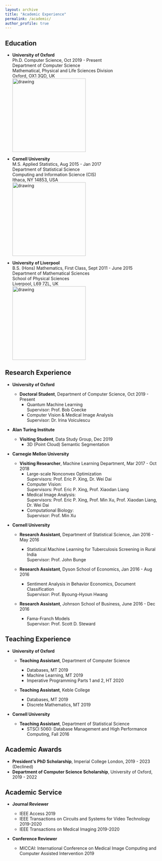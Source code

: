 ```yaml
---
layout: archive
title: "Academic Experience"
permalink: /academic/
author_profile: true
---
```

## Education
* **University of Oxford**   
  Ph.D. Computer Science, Oct 2019 - Present  
  Department of Computer Science  
  Mathematical, Physical and Life Sciences Division  
  Oxford, OX1 3QD, UK  
  <a href="http://www.cs.ox.ac.uk/"><img src="https://leonndong.github.io/images/oxford.png" alt="drawing" width="240px"/></a> 

* **Cornell University**  
  M.S. Applied Statistics, Aug 2015 - Jan 2017  
  Department of Statistical Science  
  Computing and Information Science (CIS)  
  Ithaca, NY 14853, USA  
  <a href="https://cis.cornell.edu/cornell-computing-information-science/"><img src="https://leonndong.github.io/images/cornell.png" alt="drawing" width="240px"/></a> 

* **University of Liverpool**  
  B.S. (Hons) Mathematics, First Class, Sept 2011 - June 2015  
  Department of Mathematical Sciences  
  School of Physical Sciences  
  Liverpool, L69 7ZL, UK  
  <a href="https://www.liverpool.ac.uk/mathematical-sciences/"><img src="https://leonndong.github.io/images/liverpool.svg" alt="drawing" width="240px"/></a> 

## Research Experience
* **University of Oxford**  
  + **Doctoral Student**, Department of Computer Science, Oct 2019 - Present  
    - Quantum Machine Learning  
    Supervisor: Prof. Bob Coecke  
    - Computer Vision & Medical Image Analysis  
    Supervisor: Dr. Irina Voiculescu  

* **Alan Turing Institute**  
  + **Visiting Student**, Data Study Group, Dec 2019  
    - 3D (Point Cloud) Semantic Segmentation  
    
* **Carnegie Mellon University**  
  + **Visiting Researcher**, Machine Learning Department, Mar 2017 - Oct 2018  
    - Large-scale Nonconvex Optimization  
      Supervisors: Prof. Eric P. Xing, Dr. Wei Dai  
    - Computer Vision:  
      Supervisors: Prof. Eric P. Xing, Prof. Xiaodan Liang  
    - Medical Image Analysis:  
      Supervisors: Prof. Eric P. Xing, Prof. Min Xu, Prof. Xiaodan Liang, Dr. Wei Dai  
    - Computational Biology:  
      Supervisor: Prof. Min Xu

* **Cornell University**  
  + **Research Assistant**, Department of Statistical Science, Jan 2016 - May 2016    
    - Statistical Machine Learning for Tuberculosis Screening in Rural India  
      Supervisor: Prof. John Bunge   

  + **Research Assistant**, Dyson School of Economics, Jan 2016 - Aug 2016  
    - Sentiment Analysis in Behavior Economics, Document Classification  
      Supervisor: Prof. Byoung-Hyoun Hwang  

  + **Research Assistant**, Johnson School of Business, June 2016 - Dec 2016  
    - Fama-Franch Models  
      Supervisor: Prof. Scott D. Steward   

## Teaching Experience
* **University of Oxford**  
  + **Teaching Assistant**, Department of Computer Science   
    - Databases, MT 2019  
    - Machine Learning, MT 2019 
    - Imperative Programming Parts 1 and 2, HT 2020 

  + **Teaching Assistant**, Keble College  
    - Databases, MT 2019  
    - Discrete Mathematics, MT 2019  
    
* **Cornell University**  
  + **Teaching Assistant**, Department of Statistical Science  
    - STSCI 5060: Database Management and High Performance Computing, Fall 2016  
  
## Academic Awards  
* **President's PhD Scholarship**, Imperial College London, 2019 - 2023 (Declined)   
* **Department of Computer Science Scholarship**, University of Oxford, 2019 - 2022  

## Academic Service  
* **Journal Reviewer**    
  + IEEE Access 2019
  + IEEE Transactions on Circuits and Systems for Video Technology 2019-2020
  + IEEE Transactions on Medical Imaging 2019-2020
  
* **Conference Reviewer**
  + MICCAI: International Conference on Medical Image Computing and Computer Assisted Intervention 2019
